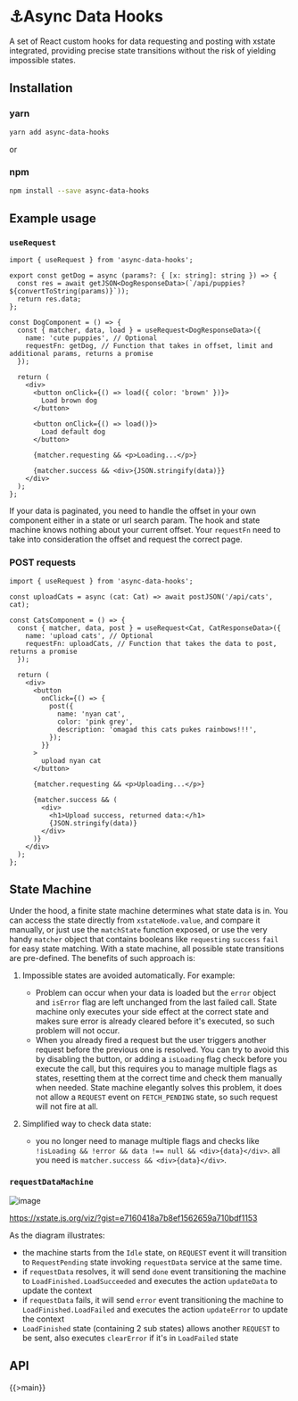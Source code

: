 # ⚓Async Data Hooks

A set of React custom hooks for data requesting and posting with xstate integrated, providing precise state transitions
without the risk of yielding impossible states.

## Installation

### yarn

```bash
yarn add async-data-hooks
```

or

### npm

```bash
npm install --save async-data-hooks
```

## Example usage

### `useRequest`

```tsx
import { useRequest } from 'async-data-hooks';

export const getDog = async (params?: { [x: string]: string }) => {
  const res = await getJSON<DogResponseData>(`/api/puppies?${convertToString(params)}`));
  return res.data;
};

const DogComponent = () => {
  const { matcher, data, load } = useRequest<DogResponseData>({
    name: 'cute puppies', // Optional
    requestFn: getDog, // Function that takes in offset, limit and additional params, returns a promise
  });

  return (
    <div>
      <button onClick={() => load({ color: 'brown' })}>
        Load brown dog
      </button>

      <button onClick={() => load()}>
        Load default dog
      </button>

      {matcher.requesting && <p>Loading...</p>}

      {matcher.success && <div>{JSON.stringify(data)}}
    </div>
  );
};
```

If your data is paginated, you need to handle the offset in your own component either in a state or url search param. The hook and state machine knows nothing about your current offset. Your `requestFn` need to take into consideration the offset and request the correct page.

### POST requests

```tsx
import { useRequest } from 'async-data-hooks';

const uploadCats = async (cat: Cat) => await postJSON('/api/cats', cat);

const CatsComponent = () => {
  const { matcher, data, post } = useRequest<Cat, CatResponseData>({
    name: 'upload cats', // Optional
    requestFn: uploadCats, // Function that takes the data to post, returns a promise
  });

  return (
    <div>
      <button
        onClick={() => {
          post({
            name: 'nyan cat',
            color: 'pink grey',
            description: 'omagad this cats pukes rainbows!!!',
          });
        }}
      >
        upload nyan cat
      </button>

      {matcher.requesting && <p>Uploading...</p>}

      {matcher.success && (
        <div>
          <h1>Upload success, returned data:</h1>
          {JSON.stringify(data)}
        </div>
      )}
    </div>
  );
};
```

## State Machine

Under the hood, a finite state machine determines what state data is in. You can access the state directly from `xstateNode.value`, and compare it manually, or just use the `matchState` function exposed, or use the very handy `matcher` object that contains booleans like `requesting` `success` `fail` for easy state matching.
With a state machine, all possible state transitions are pre-defined. The benefits of such approach is:

1. Impossible states are avoided automatically. For example:

   - Problem can occur when your data is loaded but the `error` object and `isError` flag are left unchanged from the last failed call. State machine only executes your side effect at the correct state and makes sure error is already cleared before it's executed, so such problem will not occur.
   - When you already fired a request but the user triggers another request before the previous one is resolved. You can try to avoid this by disabling the button, or adding a `isLoading` flag check before you execute the call, but this requires you to manage multiple flags as states, resetting them at the correct time and check them manually when needed. State machine elegantly solves this problem, it does not allow a `REQUEST` event on `FETCH_PENDING` state, so such request will not fire at all.

2. Simplified way to check data state:
   - you no longer need to manage multiple flags and checks like `!isLoading && !error && data !== null && <div>{data}</div>`. all you need is `matcher.success && <div>{data}</div>`.

<!-- ### Visualization

To visualize the statecharts in this package, refer to the `/viz`:

```bash
yarn start
```

Then go to `http://localhost:3000/?machine=requestDataMachine` or `http://localhost:3000/?machine=postDataMachine` to get an interactive visulization of the state charts. -->

### `requestDataMachine`

![image](https://user-images.githubusercontent.com/11829847/73526781-e34e8a80-444c-11ea-84ba-9779f720f02e.png)

https://xstate.js.org/viz/?gist=e7160418a7b8ef1562659a710bdf1153

As the diagram illustrates:

- the machine starts from the `Idle` state, on `REQUEST` event it will transition to `RequestPending` state invoking `requestData` service at the same time.
- if `requestData` resolves, it will send `done` event transitioning the machine to `LoadFinished.LoadSucceeded` and executes the action `updateData` to update the context
- if `requestData` fails, it will send `error` event transitioning the machine to `LoadFinished.LoadFailed` and executes the action `updateError` to update the context
- `LoadFinished` state (containing 2 sub states) allows another `REQUEST` to be sent, also executes `clearError` if it's in `LoadFailed` state


## API

{{>main}}

